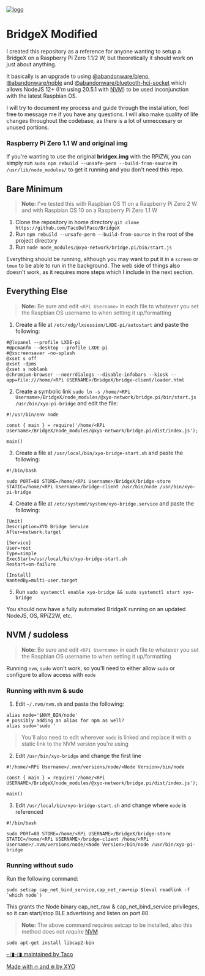 [![logo][]](https://xyo.network)

# BridgeX Modified
I created this repository as a reference for anyone wanting to setup a BridgeX on a Raspberry Pi Zero 1.1/2 W, but theoretically it should work on just about anything.

It basically is an upgrade to using [@abandonware/bleno](https://github.com/abandonware/bleno), [@abandonware/noble](https://github.com/abandonware/noble) and [@abandonware/bluetooth-hci-socket](https://github.com/abandonware/bluetooth-hci-socket) which allows NodeJS 12+ (I'm using 20.5.1 with [NVM](https://github.com/nvm-sh/nvm)) to be used inconjunction with the latest Raspbian OS.

I will try to document my process and guide through the installation, feel free to message me if you have any questions. I will also make quality of life changes throughout the codebase, as there is a lot of unneccesary or unused portions.

### Raspberry Pi Zero 1.1 W and original img
If you're wanting to use the original **bridgex.img** with the RPiZW, you can simply run `sudo npm rebuild --unsafe-perm --build-from-source` in `/usr/lib/node_modules/` to get it running and you don't need this repo.

## Bare Minimum
> **Note:** I've tested this with Raspbian OS 11 on a Raspberry Pi Zero 2 W and with Raspbian OS 10 on a Raspberry Pi Zero 1.1 W

1. Clone the repository in home directory
   `git clone https://github.com/TacoDelPaco/BridgeX`
2. Run `npm rebuild --unsafe-perm --build-from-source` in the root of the project directory
3. Run `node node_modules/@xyo-network/bridge.pi/bin/start.js`

Everything should be running, although you may want to put it in a `screen` or `tmux` to be able to run in the background. The web side of things also doesn't work, as it requires more steps which I include in the next section.

## Everything Else
> **Note:** Be sure and edit `<RPi Username>` in each file to whatever you set the Raspbian OS username to when setting it up/formatting
1. Create a file at `/etc/xdg/lxsession/LXDE-pi/autostart` and paste the following:
```
#@lxpanel --profile LXDE-pi
#@pcmanfm --desktop --profile LXDE-pi
#@xscreensaver -no-splash
@xset s off
@xset -dpms
@xset s noblank
@chromium-browser --noerrdialogs --disable-infobars --kiosk --app=file:///home/<RPi USERNAME>/BridgeX/bridge-client/loader.html
```
2. Create a symbolic link `sudo ln -s /home/<RPi Username>/BridgeX/node_modules/@xyo-network/bridge.pi/bin/start.js /usr/bin/xyo-pi-bridge` and edit the file:
```
#!/usr/bin/env node

const { main } = require('/home/<RPi Username>/BridgeX/node_modules/@xyo-network/bridge.pi/dist/index.js');

main()
```
3. Create a file at `/usr/local/bin/xyo-bridge-start.sh` and paste the following:
```
#!/bin/bash

sudo PORT=80 STORE=/home/<RPi Username>/BridgeX/bridge-store STATIC=/home/<RPi Username>/bridge-client /usr/bin/node /usr/bin/xyo-pi-bridge
```
4. Create a file at `/etc/systemd/system/xyo-bridge.service` and paste the following:
```
[Unit]
Description=XYO Bridge Service
After=network.target

[Service]
User=root
Type=simple
ExecStart=/usr/local/bin/xyo-bridge-start.sh
Restart=on-failure

[Install]
WantedBy=multi-user.target
```
5. Run `sudo systemctl enable xyo-bridge && sudo systemctl start xyo-bridge`

You should now have a fully automated BridgeX running on an updated NodeJS, OS, RPiZ2W, etc.

## NVM / sudoless
> **Note:** Be sure and edit `<RPi Username>` in each file to whatever you set the Raspbian OS username to when setting it up/formatting

Running `nvm`, `sudo` won't work, so you'll need to either allow `sudo` or configure to allow access with `node`

### Running with nvm & sudo
1. Edit `~/.nvm/nvm.sh` and paste the following:
```
alias node='$NVM_BIN/node'
# possibly adding an alias for npm as well?
alias sudo='sudo '
```
> You'll also need to edit wherever `node` is linked and replace it with a static link to the NVM version you're using
2. Edit `/usr/bin/xyo-bridge` and change the first line
```
#!/home/<RPi Username>/.nvm/versions/node/<Node Version>/bin/node

const { main } = require('/home/<RPi USERNAME>/BridgeX/node_modules/@xyo-network/bridge.pi/dist/index.js');

main()
```
3. Edit `/usr/local/bin/xyo-bridge-start.sh` and change where `node` is referenced
```
#!/bin/bash

sudo PORT=80 STORE=/home/<RPi USERNAME>/BridgeX/bridge-store STATIC=/home/<RPi USERNAME>/bridge-client /home/<RPi Username>/.nvm/versions/node/<Node Version>/bin/node /usr/bin/xyo-pi-bridge
```
### Running without sudo
Run the following command:

```
sudo setcap cap_net_bind_service,cap_net_raw+eip $(eval readlink -f `which node`)
```

This grants the Node binary cap_net_raw & cap_net_bind_service privileges, so it can start/stop BLE advertising and listen on port 80

> **Note:** The above command requires setcap to be installed, also this method does not _require_ [NVM](https://github.com/nvm-sh/nvm)

`sudo apt-get install libcap2-bin`

[⌐◨-◨ maintained by Taco](https://x.com/omghax)

[Made with 🔥 and ❄️ by XYO](https://xyo.network)

[logo]: https://cdn.xy.company/img/brand/XYO_full_colored.png
